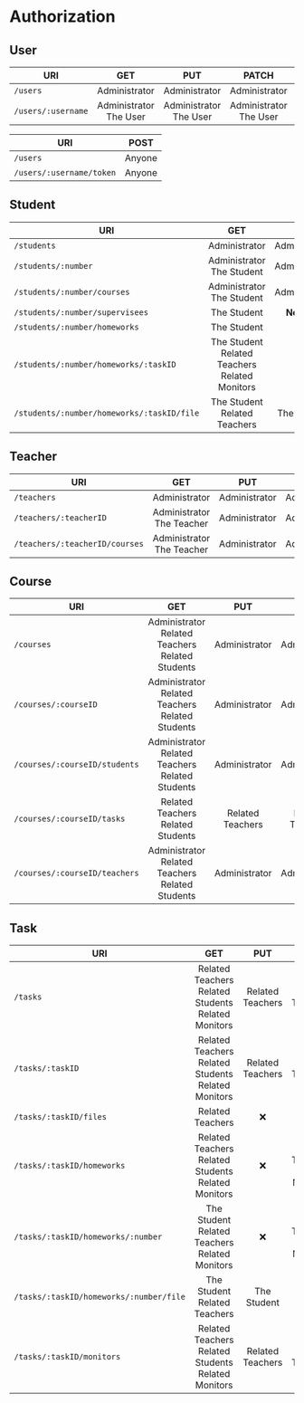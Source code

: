 # Authorization

## User

| URI                |             GET             |             PUT             |            PATCH            |           DELETE            |
| ------------------ | :-------------------------: | :-------------------------: | :-------------------------: | :-------------------------: |
| `/users`           |        Administrator        |        Administrator        |        Administrator        |        Administrator        |
| `/users/:username` | Administrator<br />The User | Administrator<br />The User | Administrator<br />The User | Administrator<br />The User |

| URI                      |  POST  |
| ------------------------ | :----: |
| `/users`                 | Anyone |
| `/users/:username/token` | Anyone |

## Student

| URI                                        |                           GET                           |      PUT      |                 PATCH                  |    DELETE     |
| ------------------------------------------ | :-----------------------------------------------------: | :-----------: | :------------------------------------: | :-----------: |
| `/students`                                |                      Administrator                      | Administrator |             Administrator              | Administrator |
| `/students/:number`                        |             Administrator<br />The Student              | Administrator |             Administrator              | Administrator |
| `/students/:number/courses`                |             Administrator<br />The Student              | Administrator |             Administrator              |      :x:      |
| `/students/:number/supervisees`            |                       The Student                       |  **Nobody**   |               **Nobody**               |      :x:      |
| `/students/:number/homeworks`              |                       The Student                       |      :x:      |               **Nobody**               |      :x:      |
| `/students/:number/homeworks/:taskID`      | The Student<br />Related Teachers<br />Related Monitors |      :x:      | Related Teachers<br />Related Monitors |      :x:      |
| `/students/:number/homeworks/:taskID/file` |            The Student<br />Related Teachers            |  The Student  |                  :x:                   |      :x:      |

## Teacher

| URI                            |              GET               |      PUT      |     PATCH     |    DELETE     |
| ------------------------------ | :----------------------------: | :-----------: | :-----------: | :-----------: |
| `/teachers`                    |         Administrator          | Administrator | Administrator | Administrator |
| `/teachers/:teacherID`         | Administrator<br />The Teacher | Administrator | Administrator | Administrator |
| `/teachers/:teacherID/courses` | Administrator<br />The Teacher | Administrator | Administrator |      :x:      |

## Course

| URI                           |                            GET                            |       PUT        |      PATCH       |    DELETE     |
| ----------------------------- | :-------------------------------------------------------: | :--------------: | :--------------: | :-----------: |
| `/courses`                    | Administrator<br />Related Teachers<br />Related Students |  Administrator   |  Administrator   | Administrator |
| `/courses/:courseID`          | Administrator<br />Related Teachers<br />Related Students |  Administrator   |  Administrator   | Administrator |
| `/courses/:courseID/students` | Administrator<br />Related Teachers<br />Related Students |  Administrator   |  Administrator   |      :x:      |
| `/courses/:courseID/tasks`    |          Related Teachers<br />Related Students           | Related Teachers | Related Teachers |      :x:      |
| `/courses/:courseID/teachers` | Administrator<br />Related Teachers<br />Related Students |  Administrator   |  Administrator   |      :x:      |

## Task

| URI                                     |                             GET                              |       PUT        |                 PATCH                  |      DELETE      |
| --------------------------------------- | :----------------------------------------------------------: | :--------------: | :------------------------------------: | :--------------: |
| `/tasks`                                | Related Teachers<br />Related Students<br />Related Monitors | Related Teachers |            Related Teachers            | Related Teachers |
| `/tasks/:taskID`                        | Related Teachers<br />Related Students<br />Related Monitors | Related Teachers |            Related Teachers            | Related Teachers |
| `/tasks/:taskID/files`                  |                       Related Teachers                       |       :x:        |                  :x:                   |       :x:        |
| `/tasks/:taskID/homeworks`              | Related Teachers<br />Related Students<br />Related Monitors |       :x:        | Related Teachers<br />Related Monitors |       :x:        |
| `/tasks/:taskID/homeworks/:number`      |   The Student<br />Related Teachers<br />Related Monitors    |       :x:        | Related Teachers<br />Related Monitors |       :x:        |
| `/tasks/:taskID/homeworks/:number/file` |              The Student<br />Related Teachers               |   The Student    |                  :x:                   |       :x:        |
| `/tasks/:taskID/monitors`               | Related Teachers<br />Related Students<br />Related Monitors | Related Teachers |            Related Teachers            |       :x:        |
